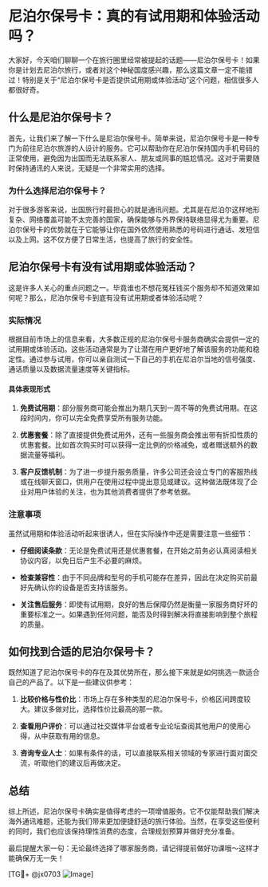 # 尼泊尔保号卡：真的有试用期和体验活动吗？

大家好，今天咱们聊聊一个在旅行圈里经常被提起的话题——尼泊尔保号卡！如果你是计划去尼泊尔旅行，或者对这个神秘国度感兴趣，那么这篇文章一定不能错过！特别是关于“尼泊尔保号卡是否提供试用期或体验活动”这个问题，相信很多人都很好奇。

## 什么是尼泊尔保号卡？

首先，让我们来了解一下什么是尼泊尔保号卡。简单来说，尼泊尔保号卡是一种专门为前往尼泊尔旅游的人设计的服务。它可以帮助你在尼泊尔保持国内手机号码的正常使用，避免因为出国而无法联系家人、朋友或同事的尴尬情况。这对于需要随时保持通讯的人来说，无疑是一个非常实用的选择。

### 为什么选择尼泊尔保号卡？

对于很多游客来说，出国旅行时最担心的就是通讯问题。尤其是在尼泊尔这样地形复杂、网络覆盖可能不太完善的国家，确保能够与外界保持联络显得尤为重要。尼泊尔保号卡的优势就在于它能够让你在国外依然使用熟悉的号码进行通话、发短信以及上网。这不仅方便了日常生活，也提高了旅行的安全性。

## 尼泊尔保号卡有没有试用期或体验活动？

这是许多人关心的重点问题之一。毕竟谁也不想花冤枉钱买个服务却不知道效果如何呢？那么，尼泊尔保号卡到底有没有试用期或者体验活动呢？

### 实际情况

根据目前市场上的信息来看，大多数正规的尼泊尔保号卡服务商确实会提供一定的试用期或体验活动。这些活动通常是为了让潜在用户更好地了解该服务的功能和稳定性。通过参与试用，你可以亲自测试一下自己的手机在尼泊尔当地的信号强度、通话质量以及数据流量速度等关键指标。

#### 具体表现形式

1. **免费试用期**：部分服务商可能会推出为期几天到一周不等的免费试用期。在这段时间内，你可以完全免费享受所有服务功能。
   
2. **优惠套餐**：除了直接提供免费试用外，还有一些服务商会推出带有折扣性质的优惠套餐。比如首次购买时可以获得一定比例的价格减免，或者赠送额外的数据流量等福利。

3. **客户反馈机制**：为了进一步提升服务质量，许多公司还会设立专门的客服热线或在线聊天窗口，供用户在使用过程中提出意见或建议。这种做法既体现了企业对用户体验的关注，也为其他消费者提供了参考依据。

### 注意事项

虽然试用期和体验活动听起来很诱人，但在实际操作中还是需要注意一些细节：

- **仔细阅读条款**：无论是免费试用还是优惠套餐，在开始之前务必认真阅读相关协议内容，以免日后产生不必要的麻烦。
  
- **检查兼容性**：由于不同品牌和型号的手机可能存在差异，因此在决定购买前最好先确认你的设备是否支持该服务。
  
- **关注售后服务**：即使有试用期，良好的售后保障仍然是衡量一家服务商好坏的重要标准之一。如果遇到任何问题，能否及时得到解决将直接影响到整个旅程的质量。

## 如何找到合适的尼泊尔保号卡？

既然知道了尼泊尔保号卡的存在及其优势所在，那么接下来就是如何挑选一款适合自己的产品了。以下是一些建议供参考：

1. **比较价格与性价比**：市场上存在多种类型的尼泊尔保号卡，价格区间跨度较大。建议多做对比，选择性价比最高的那一款。

2. **查看用户评价**：可以通过社交媒体平台或者专业论坛查阅其他用户的使用心得，从中获取有用的信息。

3. **咨询专业人士**：如果有条件的话，可以直接联系相关领域的专家进行面对面交流，听取他们的建议后再做决定。

## 总结

综上所述，尼泊尔保号卡确实是值得考虑的一项增值服务。它不仅能帮助我们解决海外通讯难题，还能为我们带来更加便捷舒适的旅行体验。当然，在享受这些便利的同时，我们也应该保持理性消费的态度，合理规划预算并做好充分准备。

最后提醒大家一句：无论最终选择了哪家服务商，请记得提前做好功课哦～这样才能确保万无一失！

[TG💪+ @jx0703 ![Image](https://github.com/user-attachments/assets/dbca1d08-cadb-493c-b0ec-ad6f7a83f270)]